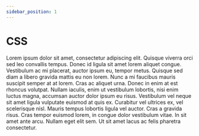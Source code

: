 ```yaml
---
sidebar_position: 1
---
```

# CSS
Lorem ipsum dolor sit amet, consectetur adipiscing elit. Quisque viverra orci sed leo convallis tempus. Donec id ligula sit amet lorem aliquet congue. Vestibulum ac mi placerat, auctor ipsum eu, tempor metus. Quisque sed diam a libero gravida mattis eu non lorem. Nunc a mi faucibus mauris suscipit semper at at lorem. Cras ac aliquet urna. Donec in enim at est rhoncus volutpat. Nullam iaculis, enim ut vestibulum lobortis, nisi enim luctus magna, accumsan auctor dolor ipsum eu risus. Vestibulum vel neque sit amet ligula vulputate euismod at quis ex. Curabitur vel ultrices ex, vel scelerisque nisl. Mauris tempus lobortis ligula vel auctor. Cras a gravida risus. Cras tempor euismod lorem, in congue dolor vestibulum vitae. In sit amet ante arcu. Nullam eget elit sem. Ut sit amet lacus ac felis pharetra consectetur.
